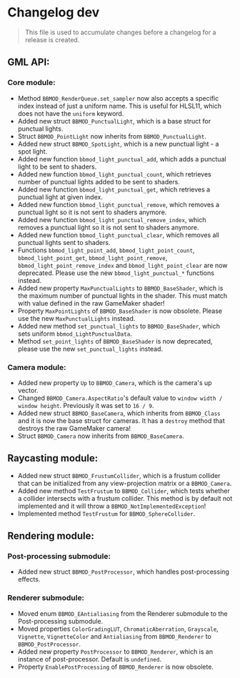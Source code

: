 # Changelog dev
> This file is used to accumulate changes before a changelog for a release is
> created.

## GML API:
### Core module:
* Method `BBMOD_RenderQueue.set_sampler` now also accepts a specific index instead of just a uniform name. This is useful for HLSL11, which does not have the `uniform` keyword.
* Added new struct `BBMOD_PunctualLight`, which is a base struct for punctual lights.
* Struct `BBMOD_PointLight` now inherits from `BBMOD_PunctualLight`.
* Added new struct `BBMOD_SpotLight`, which is a new punctual light - a spot light.
* Added new function `bbmod_light_punctual_add`, which adds a punctual light to be sent to shaders.
* Added new function `bbmod_light_punctual_count`, which retrieves number of punctual lights added to be sent to shaders.
* Added new function `bbmod_light_punctual_get`, which retrieves a punctual light at given index.
* Added new function `bbmod_light_punctual_remove`, which removes a punctual light so it is not sent to shaders anymore.
* Added new function `bbmod_light_punctual_remove_index`, which removes a punctual light so it is not sent to shaders anymore.
* Added new function `bbmod_light_punctual_clear`, which removes all punctual lights sent to shaders.
* Functions `bbmod_light_point_add`, `bbmod_light_point_count`, `bbmod_light_point_get`, `bbmod_light_point_remove`, `bbmod_light_point_remove_index` and `bbmod_light_point_clear` are now deprecated. Please use the new `bbmod_light_punctual_*` functions instead.
* Added new property `MaxPunctualLights` to `BBMOD_BaseShader`, which is the maximum number of punctual lights in the shader. This must match with value defined in the raw GameMaker shader!
* Property `MaxPointLights` of `BBMOD_BaseShader` is now obsolete. Please use the new `MaxPunctualLights` instead.
* Added new method `set_punctual_lights` to `BBMOD_BaseShader`, which sets uniform `bbmod_LightPunctualData`.
* Method `set_point_lights` of `BBMOD_BaseShader` is now deprecated, please use the new `set_punctual_lights` instead.

### Camera module:
* Added new property `Up` to `BBMOD_Camera`, which is the camera's up vector.
* Changed `BBMOD_Camera.AspectRatio`'s default value to `window width / window height`. Previously it was set to `16 / 9`.
* Added new struct `BBMOD_BaseCamera`, which inherits from `BBMOD_Class` and it is now the base struct for cameras. It has a `destroy` method that destroys the raw GameMaker camera!
* Struct `BBMOD_Camera` now inherits from `BBMOD_BaseCamera`.

## Raycasting module:
* Added new struct `BBMOD_FrustumCollider`, which is a frustum collider that can be initialized from any view-projection matrix or a `BBMOD_Camera`.
* Added new method `TestFrustum` to `BBMOD_Collider`, which tests whether a collider intersects with a frustum collider. This method is by default not implemented and it will throw a `BBMOD_NotImplementedException`!
* Implemented method `TestFrustum` for `BBMOD_SphereCollider`.

## Rendering module:
### Post-processing submodule:
* Added new struct `BBMOD_PostProcessor`, which handles post-processing effects.

### Renderer submodule:
* Moved enum `BBMOD_EAntialiasing` from the Renderer submodule to the Post-processing submodule.
* Moved properties `ColorGradingLUT`, `ChromaticAberration`, `Grayscale`, `Vignette`, `VignetteColor` and `Antialiasing` from `BBMOD_Renderer` to `BBMOD_PostProcessor`.
* Added new property `PostProcessor` to `BBMOD_Renderer`, which is an instance of post-processor. Default is `undefined`.
* Property `EnablePostProcessing` of `BBMOD_Renderer` is now obsolete.

